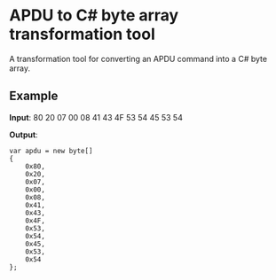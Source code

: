 # APDU to C# byte array transformation tool
A transformation tool for converting an APDU command into a C# byte array.

## Example
**Input**: 80 20 07 00 08 41 43 4F 53 54 45 53 54

**Output**:
```CSharp
var apdu = new byte[]
{
	0x80,
	0x20,
	0x07,
	0x00,
	0x08,
	0x41,
	0x43,
	0x4F,
	0x53,
	0x54,
	0x45,
	0x53,
	0x54
};
```
